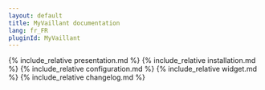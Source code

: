 ```yaml
---
layout: default
title: MyVaillant documentation
lang: fr_FR
pluginId: MyVaillant
---
```

{% include_relative presentation.md %}
{% include_relative installation.md %}
{% include_relative configuration.md %}
{% include_relative widget.md %}
{% include_relative changelog.md %}